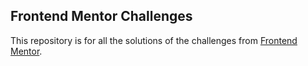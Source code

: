 ## Frontend Mentor Challenges

This repository is for all the solutions of the challenges from [Frontend Mentor](https://www.frontendmentor.io).
